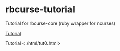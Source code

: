 rbcurse-tutorial
================

Tutorial for rbcurse-core (ruby wrapper for ncurses)

[Tutorial](./html/tut0.html)

Tutorial <./html/tut0.html>
